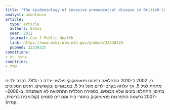 ```yaml
---
title: "The epidemiology of invasive pneumococcal disease in British Columbia following implementation of an infant immunization program: increases in herd immunity and replacement disease"
analyst: amantonio
article:
  type: article
  authors: Sahni
  year: 2012
  journal: Can J Public Health
  link: https://www.ncbi.nlm.nih.gov/pubmed/22338325
  pubmed: 22338325
conditions:
- שחלוף זנים
countries:
- קנדה
---
```


בין 2002 ל-2010 התחלואה בזיהום פנאומוקוקי פולשני ירדה ב-78% בקרב ילדים מתחת לגיל 5, אך עלתה בקרב ילדים מעל גיל 5, במבוגרים ובקשישים. הזנים המכוסים בחיסון התחלפו בזנים שלא מכוסים. בספירה הכללית התחלואה לא השתנתה.
ב-2006--2007 נרשמה התפרצות פנאומוקוק בחסרי בית ומכורים לסמים (קולומביה בריטית, קנדה).
